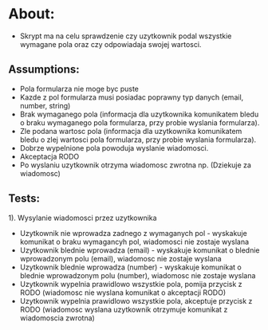 # About:
* Skrypt ma na celu sprawdzenie czy uzytkownik podal wszystkie wymagane pola oraz czy odpowiadaja swojej wartosci.


## Assumptions:
* Pola formularza nie moge byc puste
* Kazde z pol formularza musi posiadac poprawny typ danych (email, number, string)
* Brak wymaganego pola (informacja dla uzytkownika komunikatem bledu o braku wymaganego pola formularza, przy probie wyslania formularza).
* Zle podana wartosc pola (informacja dla uzytkownika komunikatem bledu o zlej wartosci pola formularza, przy probie wyslania formularza).
* Dobrze wypelnione pola powoduja wyslanie wiadomosci.
* Akceptacja RODO 
* Po wyslaniu uzytkownik otrzyma wiadomosc zwrotna np. (Dziekuje za wiadomosc)

## Tests: 
1). Wysylanie wiadomosci przez uzytkownika

* Uzytkownik nie wprowadza zadnego z wymaganych pol - wyskakuje komunikat o braku wymagancyh pol, wiadomosci nie zostaje wyslana
* Uzytkownik blednie wprowadza (email) - wyskakuje komunikat o blednie wprowadzonym polu (email), wiadomosc nie zostaje wyslana
* Uzytkownik blednie wprowadza (number) - wyskakuje komunikat o blednie wprowadzonym polu (number), wiadomosc nie zostaje wyslana
* Uzytkownik wypelnia prawidlowo wszystkie pola, pomija przycisk z RODO (wiadomosc nie wyslana komunikat o akceptacji RODO)
* Uzytkownik wypelnia prawidlowo wszystkie pola, akceptuje przycisk z RODO (wiadomosc wyslana uzytkownik otrzymuje komunikat z 	wiadomoscia zwrotna)